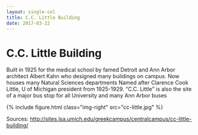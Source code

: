 ```yaml
---
layout: single-col
title: C.C. Little Building
date: 2017-03-22
---
```


# C.C. Little Building

Built in 1925 for the medical school by famed Detroit and Ann Arbor architect Albert Kahn who designed many buildings on campus.
Now houses many Natural Sciences departments
Named after Clarence Cook Little, U of Michigan president from 1925-1929.
“C.C. Little” is also the site of a major bus stop for all University and many Ann Arbor buses

 {% include figure.html class="img-right" src="cc-little.jpg" %}


Sources:
http://sites.lsa.umich.edu/greekcampus/centralcampus/cc-little-building/
